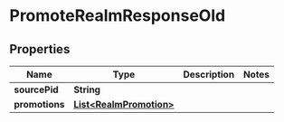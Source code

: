 

# PromoteRealmResponseOld


## Properties

| Name | Type | Description | Notes |
|------------ | ------------- | ------------- | -------------|
|**sourcePid** | **String** |  |  |
|**promotions** | [**List&lt;RealmPromotion&gt;**](RealmPromotion.md) |  |  |



